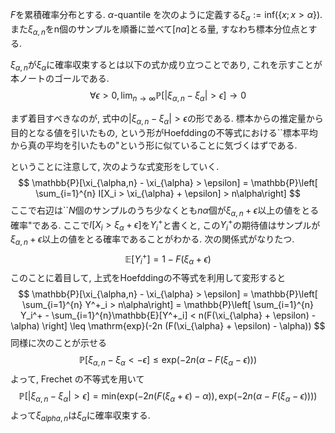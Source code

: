 $F$を累積確率分布とする. $\alpha$-quantile を次のように定義する$\xi_{\alpha}:=\mathrm{inf}(\{x; x > \alpha\})$. また$\xi_{\alpha, n}$をn個のサンプルを順番に並べて$[n\alpha]$とる量, すなわち標本分位点とする.

$\xi_{\alpha, n}$が$\xi_{\alpha}$に確率収束するとは以下の式か成り立つことであり, これを示すことが本ノートのゴールである.
$$
\forall \epsilon > 0, \mathrm{lim}_{n\to \infty}\mathbb{P}[|\xi_{\alpha, n} - \xi_{\alpha}| > \epsilon] \to 0
$$

まず着目すべきなのが, 式中の$|\xi_{\alpha, n} - \xi_{\alpha}| > \epsilon$の形である. 標本からの推定量から目的となる値を引いたもの, という形がHoefddingの不等式における``標本平均から真の平均を引いたもの"という形に似ていることに気づくはずである.

ということに注意して, 次のような式変形をしていく.
$$
\mathbb{P}[\xi_{\alpha,n} - \xi_{\alpha} > \epsilon] = \mathbb{P}\left[  \sum_{i=1}^{n} I[X_i > \xi_{\alpha} + \epsilon] > n\alpha\right]
$$
ここで右辺は``$N$個のサンプルのうち少なくとも$n\alpha$個が$\xi_{\alpha, n} + \epsilon$以上の値をとる確率"である. ここで$I[X_i > \xi_{\alpha} + \epsilon]$を$Y^{+}_i$と書くと, この$Y^+_i$の期待値はサンプルが$\xi_{\alpha, n} + \epsilon$以上の値をとる確率であることがわかる. 次の関係式がなりたつ.
$$
\mathbb{E}[Y^{+}_{i}]=1-F(\xi_{\alpha} + \epsilon)
$$
このことに着目して, 上式をHoefddingの不等式を利用して変形すると
$$
\mathbb{P}[\xi_{\alpha,n} - \xi_{\alpha} > \epsilon] = \mathbb{P}\left[  \sum_{i=1}^{n} Y^+_i > n\alpha\right] = \mathbb{P}\left[ \sum_{i=1}^{n} Y_i^+ - \sum_{i=1}^{n}\mathbb{E}[Y^+_i] < n(F(\xi_{\alpha} + \epsilon) - \alpha) \right]  \leq \mathrm{exp}(-2n (F(\xi_{\alpha} + \epsilon) - \alpha))
$$
同様に次のことが示せる
$$
\mathbb{P}[\xi_{\alpha,n} - \xi_{\alpha} < -\epsilon] \leq \mathrm{exp}(-2n (\alpha - F(\xi_{\alpha} - \epsilon)))
$$
よって, Frechet の不等式を用いて
$$
\mathbb{P}[|\xi_{\alpha, n} - \xi_{\alpha}| > \epsilon] = \mathrm{min}(\mathrm{exp}(-2n (F(\xi_{\alpha} + \epsilon) - \alpha)), \mathrm{exp}(-2n (\alpha - F(\xi_{\alpha} - \epsilon))))
$$
よって$\xi_{alpha, n}$は$\xi_{\alpha}$に確率収束する.

